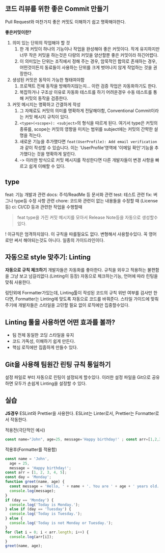 ## 코드 리뷰를 위한 좋은 Commit 만들기
Pull Request와 마찬가지 좋은 커밋도 이해하기 쉽고 명확해야한다. 

**좋은커밋이란?**
1. 의미 있는 단위의 작업해야 할 것
	1. 한 개 커밋이 하나의 기능이나 작업을 완성해야 좋은 커밋이다. 작게 유지하지만 너무 작은 커밋을 하는것은 다량의 커밋을 양산할뿐 좋은 커밋이라 하긴어렵다.
	2. 이 의미있는 단위는 조직에서 정해 주는 경우, 암묵적인 합의로 존재하는 경우, 어떤것이든지 동료들이 사용하는 단위를 크게 벗어나지 않게 작업하는 것을 권장한다.
2. 생성된 커밋은 동작이 가능한 형태여야함
	1. 프로젝트 전체 동작을 방해하지않는지... 이런 검증 작업은 자동화하기도 한다.
	2. 복잡하거나 구조상 이유로 자동화 테스트를 하기 어려운경우 수동 테스트를 통해 커밋의 동작을 검증한다.
3. 커밋 메시지는 명확하고 간결하게 작성
	1. 그 자체로도 커밋의 의미를 명확하게 전달해야함, Conventional Commit이라는 커밋 메시지 규칙이 있다.
	2. `<type>(<scope>): <subject>`의 형식을 따르게 된다. 여기서 type은 커밋의 종류를, scope는 커밋의 영향을 미치는 범위를 subject에는 커밋의 간햑한 설명을 적는다.
	3. 새로운 기능을 추가했다면 `feat(UserProfile): Add email verification`과 같이 작성할 수 있습니다. 이는 'UserProfile'영역에 '이메일 확인'기능을 추가했다는 것을 명확하게 알린다.
	4. -> 이러한 방식으로 커밋 메시지를 작성한다면 다른 개발자들이 변경 사항을 빠르고 쉽게 이해할 수 있다.

## type
feat: 기능 개발과 관련
docs: 주석/ReadMe 등 문서화 관련
test: 테스트 관련
fix: 버그나 type등 수정 사항 관련
chore: 코드와 관련이 없는 내용들을 수정할 때 (License등)
ci: CI/CD 등과 관련한 작업을 수행할때

> feat type을 가진 커밋 메시지를 모아서 Release Note등을 자동으로 생성할수있다.

! 이규칙은 엄격하지않다. 이 규칙을 따를필요도 없다. 변형해서 사용할수있다. 꼭 영어로만 써서 해야되는것도 아니다. 일종의 가이드라인이다.

## 자동으로 style 맞추기: Linting
**자동으로 규칙 체크하기**
개발자들은 자동화를 좋아한다. 규칙을 외우고 적용하는 불편함을 그냥 보고 넘길리없다.(Linting이 등장) 자동으로 체크하는기능, 언어에 따라 린팅을 맞춰 사용한다.

링틴외에 Formatter가있는데, Linting툴이 작성된 코드의 규칙 위반 여부를 검사만 한다면, Formatter는  Linting에 맞도록 자동으로 코드를 바꿔준다.
스타일 가이드에 맞춰주기에 개발자들은 스타일을 고민할 필요 없이 로직에만 집중할수있다.

## Linting 툴을 사용하면 어떤 효과를 볼까?
- 팀 전체 동일한 코딩 스타일을 유지
- 코드 가독성, 이해하기 쉽게 만든다.
- 핵심 로직에만 집줍하게 만들수 있다.

## Git을 사용해 팀원간 린팅 규칙 통일하기
설정 파일로 부터 자동으로 린팅이 설정되게 할수있다.
이러한 설정 파일을 Git으로 공유하면 모두가 손쉽게 Linting을 설정할 수 있다.

## 실습
**JS경우**
ESLint와 Prettier을 사용한다. ESLint는 Linter로서, Prettier는 Formatter로서 작동한다.

적용전(극단적인 예시)
```js
const name="John", age=25, message='Happy birthday!' ; const arr=[1,2,3,4,5]; const...
```

적용후(Formatter를 적용함)
```js
const name = 'John',
  age = 25,
  message = 'Happy birthday!';
const arr = [1, 2, 3, 4, 5];
const day = 'Monday';
function greet(name, age) {
  const message = 'Hello, ' + name + '. You are ' + age + ' years old.';
  console.log(message);
}
if (day == 'Monday') {
  console.log('Today is Monday.');
} else if (day == 'Tuesday') {
  console.log('Today is Tuesday.');
} else {
  console.log('Today is not Monday or Tuesday.');
}
for (let i = 0; i < arr.length; i++) {
  console.log(arr[i]);
}
greet(name, age);

```